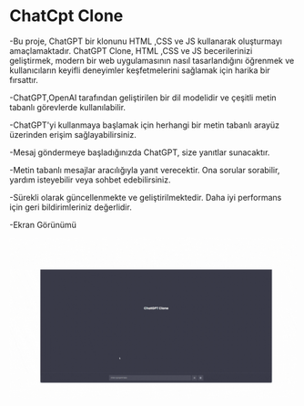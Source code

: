 # ChatCpt Clone


-Bu proje, ChatGPT bir klonunu HTML ,CSS ve JS kullanarak oluşturmayı amaçlamaktadır. ChatGPT Clone, HTML ,CSS ve JS becerilerinizi geliştirmek, modern bir web uygulamasının nasıl tasarlandığını öğrenmek ve kullanıcıların keyifli deneyimler keşfetmelerini sağlamak için harika bir fırsattır.


-ChatGPT,OpenAI tarafından geliştirilen bir dil modelidir ve çeşitli metin tabanlı görevlerde kullanılabilir.


-ChatGPT'yi kullanmaya başlamak için herhangi bir metin tabanlı arayüz üzerinden erişim sağlayabilirsiniz. 


-Mesaj göndermeye başladığınızda ChatGPT, size yanıtlar sunacaktır.


-Metin tabanlı mesajlar aracılığıyla yanıt verecektir. Ona sorular sorabilir, yardım isteyebilir veya sohbet edebilirsiniz.


-Sürekli olarak güncellenmekte ve geliştirilmektedir. Daha iyi performans için geri bildirimleriniz değerlidir.



-Ekran Görünümü


<img src="chatcpt.gif"/>